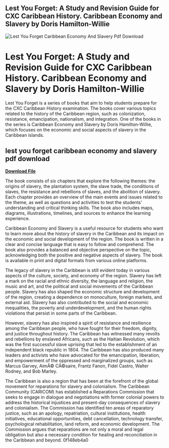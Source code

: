 ## Lest You Forget: A Study and Revision Guide for CXC Caribbean History. Caribbean Economy and Slavery by Doris Hamilton-Willie

 
![Lest You Forget Caribbean Economy And Slavery Pdf Download](https://up.bookfusion.com/book/cover/002/259/243/large_61031c40cb64c6a1.jpg)

 
# Lest You Forget: A Study and Revision Guide for CXC Caribbean History. Caribbean Economy and Slavery by Doris Hamilton-Willie
 
Lest You Forget is a series of books that aim to help students prepare for the CXC Caribbean History examination. The books cover various topics related to the history of the Caribbean region, such as colonization, resistance, emancipation, nationalism, and integration. One of the books in the series is Caribbean Economy and Slavery by Doris Hamilton-Willie, which focuses on the economic and social aspects of slavery in the Caribbean islands.
 
## lest you forget caribbean economy and slavery pdf download


[**Download File**](https://walllowcopo.blogspot.com/?download=2tLgp0)

 
The book consists of six chapters that explore the following themes: the origins of slavery, the plantation system, the slave trade, the conditions of slaves, the resistance and rebellions of slaves, and the abolition of slavery. Each chapter provides an overview of the main events and issues related to the theme, as well as questions and activities to test the students' understanding and critical thinking skills. The book also includes maps, diagrams, illustrations, timelines, and sources to enhance the learning experience.
 
Caribbean Economy and Slavery is a useful resource for students who want to learn more about the history of slavery in the Caribbean and its impact on the economic and social development of the region. The book is written in a clear and concise language that is easy to follow and comprehend. The book also provides a balanced and objective perspective on the topic, acknowledging both the positive and negative aspects of slavery. The book is available in print and digital formats from various online platforms.
  
The legacy of slavery in the Caribbean is still evident today in various aspects of the culture, society, and economy of the region. Slavery has left a mark on the racial and ethnic diversity, the language and religion, the music and art, and the political and social movements of the Caribbean people. Slavery has also shaped the economic structure and development of the region, creating a dependence on monoculture, foreign markets, and external aid. Slavery has also contributed to the social and economic inequalities, the poverty and underdevelopment, and the human rights violations that persist in some parts of the Caribbean.
 
However, slavery has also inspired a spirit of resistance and resilience among the Caribbean people, who have fought for their freedom, dignity, and justice throughout history. The Caribbean has witnessed many revolts and rebellions by enslaved Africans, such as the Haitian Revolution, which was the first successful slave uprising that led to the establishment of an independent black republic in 1804. The Caribbean has also produced many leaders and activists who have advocated for the emancipation, liberation, and empowerment of the oppressed and marginalized groups, such as Marcus Garvey, AimÃ© CÃ©saire, Frantz Fanon, Fidel Castro, Walter Rodney, and Bob Marley.
 
The Caribbean is also a region that has been at the forefront of the global movement for reparations for slavery and colonialism. The Caribbean Community (CARICOM) has established a Reparations Commission that seeks to engage in dialogue and negotiations with former colonial powers to address the historical injustices and present-day consequences of slavery and colonialism. The Commission has identified ten areas of reparatory justice, such as an apology, repatriation, cultural institutions, health initiatives, educational opportunities, debt cancellation, technology transfer, psychological rehabilitation, land reform, and economic development. The Commission argues that reparations are not only a moral and legal obligation but also a necessary condition for healing and reconciliation in the Caribbean and beyond.
 0f148eb4a0
